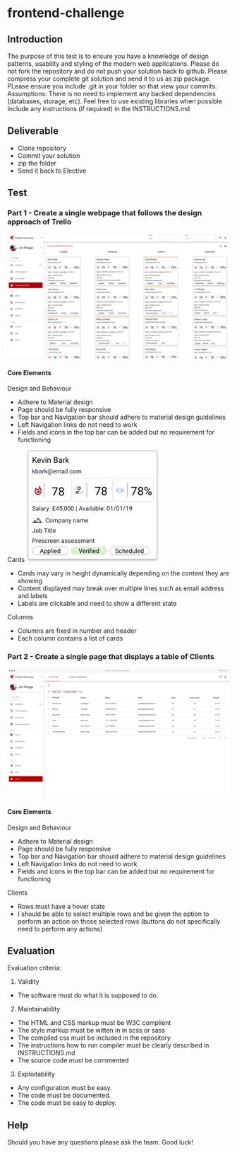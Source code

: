 # frontend-challenge

## Introduction

The purpose of this test is to ensure you have a knowledge of design patterns, usability and styling of the modern web applications. Please do not fork the repository and do not push your solution back to github. Please compress your complete git solution and send it to us as zip package. PLease ensure you include .git in your folder so that view your commits. Assumptions: There is no need to implement any backed dependencies (databases, storage, etc). Feel free to use existing libraries when possible Include any instructions (if required) in the INSTRUCTIONS.md

## Deliverable
* Clone repository
* Commit your solution
* zip the folder
* Send it back to Elective

## Test

### Part 1 - Create a single webpage that follows the design approach of Trello
![alt text](https://github.com/electivegroup/frontend-challenge/blob/master/board.png "The Board")
#### Core Elements
Design and Behaviour
* Adhere to Material design
* Page should be fully  responsive
* Top bar and Navigation bar should adhere to material design guidelines
* Left Navigation links do not need to work
* Fields and icons in the top bar can be added but no requirement for functioning

Cards
![alt text](https://github.com/electivegroup/frontend-challenge/blob/master/card.png "Card")
* Cards may vary in height dynamically depending on the content they are showing
* Content displayed may break over multiple lines such as email address and labels
* Labels are clickable and need to show a different state

Columns
* Columns are fixed in number and header
* Each column contains a list of cards

### Part 2 - Create a single page that displays a table of Clients
![alt text](https://github.com/electivegroup/frontend-challenge/blob/master/clients-view.png "Clients")
#### Core Elements
Design and Behaviour
* Adhere to Material design
* Page should be fully  responsive
* Top bar and Navigation bar should adhere to material design guidelines
* Left Navigation links do not need to work
* Fields and icons in the top bar can be added but no requirement for functioning

Clients
* Rows must have a hover state
* I should be able to select multiple rows and be given the option to perform an action on those selected rows (buttons do not specifically need to perform any actions)

## Evaluation
Evaluation criteria:

1. Validity
* The software must do what it is supposed to do.

2. Maintainability
* The HTML and CSS markup must be W3C complient
* The style markup must be witten in in scss or sass
* The compiled css must be included in the repository
* The instructions how to run compiler must be clearly described in INSTRUCTIONS.md
* The source code must be commented

3. Exploitability
* Any configuration must be easy.
* The code must be documented.
* The code must be easy to deploy.

## Help
Should you have any questions please ask the team. Good luck!
